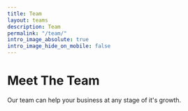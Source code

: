 ```yaml
---
title: Team
layout: teams
description: Team
permalink: "/team/"
intro_image_absolute: true
intro_image_hide_on_mobile: false
---
```


# Meet The Team

Our team can help your business at any stage of it's growth.

